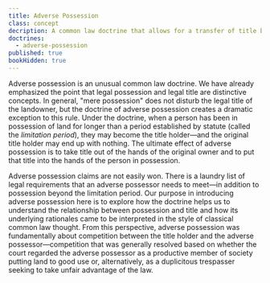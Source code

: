 ```yaml
---
title: Adverse Possession
class: concept
decription: A common law doctrine that allows for a transfer of title by virtue of possession
doctrines:
  - adverse-possession
published: true
bookHidden: true
---
```


Adverse possession is an unusual common law doctrine. We have already emphasized the point that legal possession and legal title are distinctive concepts. In general, "mere possession" does not disturb the legal title of the landowner, but the doctrine of adverse possession creates a dramatic exception to this rule. Under the doctrine, when a person has been in possession of land for longer than a period established by statute (called the *limitation period*), they may become the title holder—and the original title holder may end up with nothing. The ultimate effect of adverse possession is to take title out of the hands of the original owner and to put that title into the hands of the person in possession.

Adverse possession claims are not easily won. There is a laundry list of legal requirements that an adverse possessor needs to meet—in addition to possession beyond the limitation period. Our purpose in introducing adverse possession here is to explore how the doctrine helps us to understand the relationship between possession and title and how its underlying rationales came to be interpreted in the style of classical common law thought. From this perspective, adverse possession was fundamentally about competition between the title holder and the adverse possessor—competition that was generally resolved based on whether the court regarded the adverse possessor as a productive member of society putting land to good use or, alternatively, as a duplicitous trespasser seeking to take unfair advantage of the law.